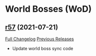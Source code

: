 # <DBM> World Bosses (WoD)

## [r57](https://github.com/DeadlyBossMods/DBM-WoD/tree/r57) (2021-07-21)
[Full Changelog](https://github.com/DeadlyBossMods/DBM-WoD/compare/r56...r57) [Previous Releases](https://github.com/DeadlyBossMods/DBM-WoD/releases)

- Update world boss sync code  
